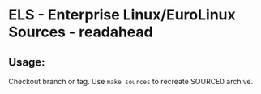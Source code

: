 # ELS - Enterprise Linux/EuroLinux Sources - readahead
 
## Usage:
  Checkout branch or tag. Use `make sources` to recreate  SOURCE0 archive.
